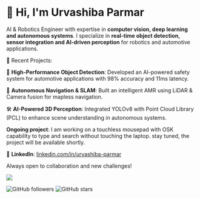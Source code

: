 # 👋 Hi, I'm Urvashiba Parmar  

AI & Robotics Engineer with expertise in **computer vision, deep learning and autonomous systems**. I specialize in **real-time object detection, sensor integration and AI-driven perception** for robotics and automotive applications.  

📂 Recent Projects:


🚗 **High-Performance Object Detection**: Developed an AI-powered safety system for automotive applications with 98% accuracy and 11ms latency.

🤖 **Autonomous Navigation & SLAM**: Built an intelligent AMR using LiDAR & Camera fusion for mapless navigation.

🛠️ **AI-Powered 3D Perception**: Integrated YOLOv8 with Point Cloud Library (PCL) to enhance scene understanding in autonomous systems.

**Ongoing project**: I am working on a touchless mousepad with OSK capability to type and search without touching the laptop. stay tuned, the project will be available shortly.

📌 **LinkedIn**: [linkedin.com/in/urvashiba-parmar](https://linkedin.com/in/urvashiba-parmar)  

Always open to collaboration and new challenges!

![](https://komarev.com/ghpvc/?username=urvashiba&color=ff69b4)

![GitHub followers](https://img.shields.io/github/followers/urvashiba?style=social)
![GitHub stars](https://img.shields.io/github/stars/urvashiba?style=social)
